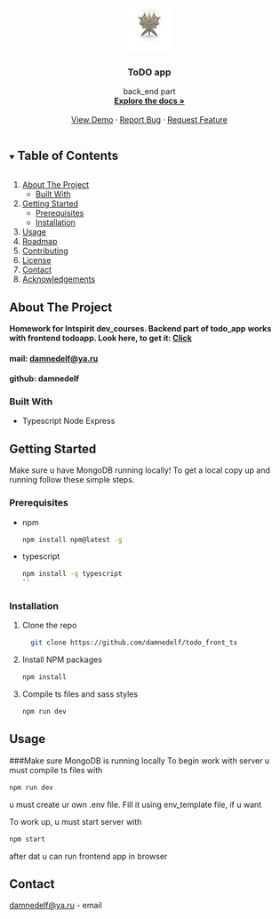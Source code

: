 <br />
<p align="center">
  <a href="https://github.com/damnedelf/todo_back_express_mongo_ts.git">
    <img src="assets/img/logo.png" alt="Logo" width="80" height="80">
  </a>

  <h3 align="center">ToDO app</h3>

  <p align="center">
   back_end part
    <br />
    <a href="https://github.com/damnedelf/todo_back_express_mongo_ts.git"><strong>Explore the docs »</strong></a>
    <br />
    <br />
    <a href="https://github.com/damnedelf/todo_back_express_mongo_ts.git">View Demo</a>
    ·
    <a href="https://github.com/damnedelf/todo_back_express_mongo_ts.git/issues">Report Bug</a>
    ·
    <a href="https://github.com/damnedelf/todo_back_express_mongo_ts.git/issues">Request Feature</a>
  </p>
</p>

<details open="open">
  <summary><h2 style="display: inline-block">Table of Contents</h2></summary>
  <ol>
    <li>
      <a href="#about-the-project">About The Project</a>
      <ul>
        <li><a href="#built-with">Built With</a></li>
      </ul>
    </li>
    <li>
      <a href="#getting-started">Getting Started</a>
      <ul>
        <li><a href="#prerequisites">Prerequisites</a></li>
        <li><a href="#installation">Installation</a></li>
      </ul>
    </li>
    <li><a href="#usage">Usage</a></li>
    <li><a href="#roadmap">Roadmap</a></li>
    <li><a href="#contributing">Contributing</a></li>
    <li><a href="#license">License</a></li>
    <li><a href="#contact">Contact</a></li>
    <li><a href="#acknowledgements">Acknowledgements</a></li>
  </ol>
</details>

## About The Project

  <a href="https://github.com/damnedelf/todo_back_express_mongo_ts.git">

  </a>

**Homework for Intspirit dev_courses. Backend part of todo_app**
**works with frontend todoapp. Look here, to get it: <a href="https://github.com/damnedelf/todo_front_ts.git">Click</a>**

#### mail: damnedelf@ya.ru

#### github: damnedelf

### Built With

- Typescript Node Express

## Getting Started

Make sure u have MongoDB running locally! To get a local copy up and running follow these simple steps.

### Prerequisites

- npm
  ```sh
  npm install npm@latest -g
  ```
- typescript
  ```sh
  npm install -g typescript
  ``
  ```

### Installation

1. Clone the repo
   ```sh
     git clone https://github.com/damnedelf/todo_front_ts
   ```
2. Install NPM packages
   ```sh
   npm install
   ```
3. Compile ts files and sass styles
   ```sh
   npm run dev
   ```

## Usage

###Make sure MongoDB is running locally
To begin work with server u must compile ts files with

```sh
npm run dev
```

u must create ur own .env file. Fill it using env_template file, if u want

To work up, u must start server with

```sh
npm start
```

after dat u can run frontend app in browser

## Contact

damnedelf@ya.ru - email

[contributors-shield]: https://img.shields.io/github/contributors/github_username/repo.svg?style=for-the-badge
[contributors-url]: https://github.com/github_username/repo/graphs/contributors
[forks-shield]: https://img.shields.io/github/forks/github_username/repo.svg?style=for-the-badge
[forks-url]: https://github.com/github_username/repo/network/members
[stars-shield]: https://img.shields.io/github/stars/github_username/repo.svg?style=for-the-badge
[stars-url]: https://github.com/github_username/repo/stargazers
[issues-shield]: https://img.shields.io/github/issues/github_username/repo.svg?style=for-the-badge
[issues-url]: https://github.com/github_username/repo/issues
[license-shield]: https://img.shields.io/github/license/github_username/repo.svg?style=for-the-badge
[license-url]: https://github.com/github_username/repo/blob/master/LICENSE.txt
[linkedin-shield]: https://img.shields.io/badge/-LinkedIn-black.svg?style=for-the-badge&logo=linkedin&colorB=555
[linkedin-url]: https://linkedin.com/in/github_username
